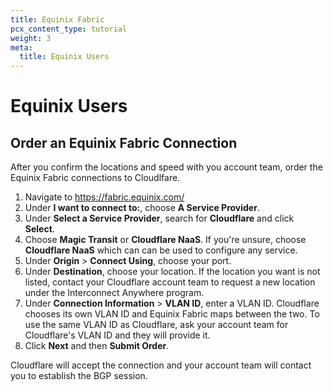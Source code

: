 ```yaml
---
title: Equinix Fabric
pcx_content_type: tutorial
weight: 3
meta:
  title: Equinix Users
---
```


# Equinix Users

## Order an Equinix Fabric Connection

After you confirm the locations and speed with you account team, order the Equinix Fabric connections to Cloudlfare.

1.  Navigate to <https://fabric.equinix.com/>
2.  Under **I want to connect to:**, choose **A Service Provider**.
3.  Under **Select a Service Provider**, search for **Cloudflare** and click **Select**.
4.  Choose **Magic Transit** or **Cloudflare NaaS**. If you're unsure, choose **Cloudflare NaaS** which can can be used to configure any service.
5.  Under **Origin** > **Connect Using**, choose your port.
6.  Under **Destination**, choose your location. If the location you want is not listed, contact your Cloudflare account team to request a new location under the Interconnect Anywhere program.
7.  Under **Connection Information** > **VLAN ID**, enter a VLAN ID. Cloudflare chooses its own VLAN ID and Equinix Fabric maps between the two. To use the same VLAN ID as Cloudflare, ask your account team for Cloudflare's VLAN ID and they will provide it.
8.  Click **Next** and then **Submit Order**.

Cloudflare will accept the connection and your account team will contact you to establish the BGP session.
